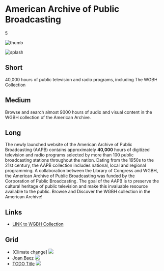 # American Archive of Public Broadcasting

5

![thumb](https://s3.amazonaws.com/wgbhstocksales.org/content/collections/aapb/aapb-thumb_348x196.png)

![splash](https://s3.amazonaws.com/wgbhstocksales.org/content/collections/aapb/AAPB+home+page.png)

## Short

40,000 hours of public television and radio
programs, including The WGBH Collection

## Medium

Browse and search almost 9000 hours of audio and visual content in the WGBH collection of the American Archive. 

## Long

The newly launched website of the American Archive of Public Broadcasting (AAPB)
contains approximately **40,000** hours of digitized television and radio programs 
selected by more than 100 public broadcasting stations throughout the nation. 
Dating from the 1950s to the 21st century, the AAPB collection includes national, 
local and regional programming.  A collaboration between the Library of Congress and WGBH, the 
American Archive of Public Broadcasting was funded by the Corporation of Public Broadcasting. 
The goal of the AAPB is to preserve the cultural heritage of public television 
and make this invaluable resource available to the public. 
Browse and Discover the WGBH collection in the American Archive!



## Links

- [LINK to WGBH Collection](http://americanarchive.org/catalog?f[organization][]=WGBH+%28MA%29)

## Grid

- [Climate change] ![](https://s3.amazonaws.com/wgbhstocksales.org/content/collections/aapb/Climate+change.png6)
- [Joan Baez](/TODO) ![](http://placehold.it/348x196)
- [TODO Title](/TODO) ![](http://placehold.it/348x196)
